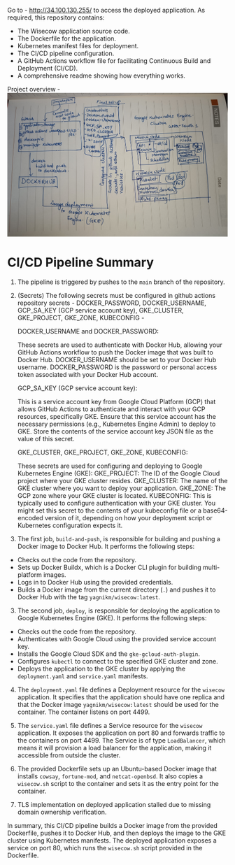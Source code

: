 Go to - http://34.100.130.255/ to access the deployed application.
As required, this repository contains:

- The Wisecow application source code.
- The Dockerfile for the application.
- Kubernetes manifest files for deployment.
- The CI/CD pipeline configuration.
- A GitHub Actions workflow file for facilitating Continuous Build and Deployment (CI/CD).
- A comprehensive readme showing how everything works.

Project overview - 
![wisecow-deployment](https://github.com/MadhoshYagnik/problem1-wisecow-deployment/blob/main/wisecow-deployment.jpg "wisecow-deployment")

# CI/CD Pipeline Summary

1. The pipeline is triggered by pushes to the `main` branch of the repository.

2. (Secrets) The following secrets must be configured in github actions repository secrets - DOCKER_PASSWORD, DOCKER_USERNAME, GCP_SA_KEY (GCP service account key), GKE_CLUSTER, GKE_PROJECT, GKE_ZONE, KUBECONFIG -

   DOCKER_USERNAME and DOCKER_PASSWORD:

    These secrets are used to authenticate with Docker Hub, allowing your GitHub Actions workflow to push the Docker image that was built to Docker Hub.
    DOCKER_USERNAME should be set to your Docker Hub username.
    DOCKER_PASSWORD is the password or personal access token associated with your Docker Hub account.

   GCP_SA_KEY (GCP service account key):

    This is a service account key from Google Cloud Platform (GCP) that allows GitHub Actions to authenticate and interact with your GCP resources, specifically GKE.
    Ensure that this service account has the necessary permissions (e.g., Kubernetes Engine Admin) to deploy to GKE.
    Store the contents of the service account key JSON file as the value of this secret.

   GKE_CLUSTER, GKE_PROJECT, GKE_ZONE, KUBECONFIG:

    These secrets are used for configuring and deploying to Google Kubernetes Engine (GKE):
        GKE_PROJECT: The ID of the Google Cloud project where your GKE cluster resides.
        GKE_CLUSTER: The name of the GKE cluster where you want to deploy your application.
        GKE_ZONE: The GCP zone where your GKE cluster is located.
        KUBECONFIG: This is typically used to configure authentication with your GKE cluster. You might set this secret to the contents of your kubeconfig file or a base64-encoded version of it,        depending on how your deployment script or Kubernetes configuration expects it.

3. The first job, `build-and-push`, is responsible for building and pushing a Docker image to Docker Hub. It performs the following steps:
  - Checks out the code from the repository.
  - Sets up Docker Buildx, which is a Docker CLI plugin for building multi-platform images.
  - Logs in to Docker Hub using the provided credentials.
  - Builds a Docker image from the current directory (`.`) and pushes it to Docker Hub with the tag `yagnikm/wisecow:latest`.

3. The second job, `deploy`, is responsible for deploying the application to Google Kubernetes Engine (GKE). It performs the following steps:
  - Checks out the code from the repository.
  - Authenticates with Google Cloud using the provided service account key.
  - Installs the Google Cloud SDK and the `gke-gcloud-auth-plugin`.
  - Configures `kubectl` to connect to the specified GKE cluster and zone.
  - Deploys the application to the GKE cluster by applying the `deployment.yaml` and `service.yaml` manifests.

4. The `deployment.yaml` file defines a Deployment resource for the `wisecow` application. It specifies that the application should have one replica and that the Docker image `yagnikm/wisecow:latest` should be used for the container. The container listens on port 4499.

5. The `service.yaml` file defines a Service resource for the `wisecow` application. It exposes the application on port 80 and forwards traffic to the containers on port 4499. The Service is of type `LoadBalancer`, which means it will provision a load balancer for the application, making it accessible from outside the cluster.

6. The provided Dockerfile sets up an Ubuntu-based Docker image that installs `cowsay`, `fortune-mod`, and `netcat-openbsd`. It also copies a `wisecow.sh` script to the container and sets it as the entry point for the container.

7. TLS implementation on deployed application stalled due to missing domain ownership verification.

In summary, this CI/CD pipeline builds a Docker image from the provided Dockerfile, pushes it to Docker Hub, and then deploys the image to the GKE cluster using Kubernetes manifests. The deployed application exposes a service on port 80, which runs the `wisecow.sh` script provided in the Dockerfile.
